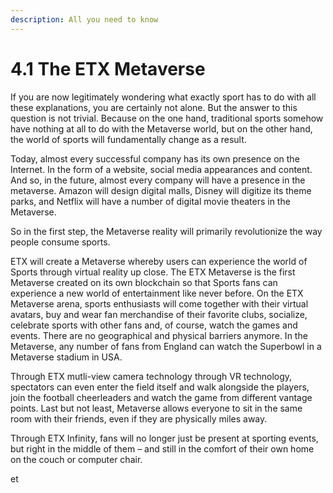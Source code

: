 ```yaml
---
description: All you need to know
---
```


# 4.1  The ETX Metaverse

​If you are now legitimately wondering what exactly sport has to do with all these explanations, you are certainly not alone. But the answer to this question is not trivial. Because on the one hand, traditional sports somehow have nothing at all to do with the Metaverse world, but on the other hand, the world of sports will fundamentally change as a result.

Today, almost every successful company has its own presence on the Internet. In the form of a website, social media appearances and content. And so, in the future, almost every company will have a presence in the metaverse. Amazon will design digital malls, Disney will digitize its theme parks, and Netflix will have a number of digital movie theaters in the Metaverse.

So in the first step, the Metaverse reality will primarily revolutionize the way people consume sports.

ETX will create a Metaverse whereby users can experience the world of Sports through virtual reality up close. The ETX Metaverse is the first Metaverse created on its own blockchain so that Sports fans can experience a new world of entertainment like never before. On the ETX Metaverse arena, sports enthusiasts will come together with their virtual avatars, buy and wear fan merchandise of their favorite clubs, socialize, celebrate sports with other fans and, of course, watch the games and events. There are no geographical and physical barriers anymore. In the Metaverse, any number of fans from England can watch the Superbowl in a Metaverse stadium in USA.

Through ETX mutli-view camera technology through VR technology, spectators can even enter the field itself and walk alongside the players, join the football cheerleaders and watch the game from different vantage points. Last but not least, Metaverse allows everyone to sit in the same room with their friends, even if they are physically miles away.

Through ETX Infinity, fans will no longer just be present at sporting events, but right in the middle of them – and still in the comfort of their own home on the couch or computer chair.

et
